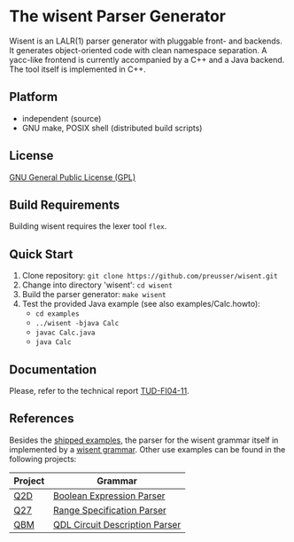 # The wisent Parser Generator #
Wisent is an LALR(1) parser generator with pluggable front- and
backends. It generates object-oriented code with clean namespace
separation. A yacc-like frontend is currently accompanied by a C++ and
a Java backend. The tool itself is implemented in C++.

## Platform
- independent (source)
- GNU make, POSIX shell (distributed build scripts)

## License

[GNU General Public License (GPL)](http://www.gnu.org/licenses/gpl.html)

## Build Requirements
Building wisent requires the lexer tool `flex`.

## Quick Start

1. Clone repository: `git clone https://github.com/preusser/wisent.git`
2. Change into directory 'wisent': `cd wisent`
3. Build the parser generator: `make wisent`
4. Test the provided Java example (see also examples/Calc.howto):
    + `cd examples`
    + `../wisent -bjava Calc`
    + `javac Calc.java`
    + `java Calc`

## Documentation

Please, refer to the technical report
[TUD-FI04-11](http://www.qucosa.de/fileadmin/data/qucosa/documents/9868/tud_TB_2004-11.pdf).

## References

Besides the [shipped examples](examples/), the parser for the wisent grammar itself in
implemented by a [wisent grammar](src/frontend/wisent/WP.ypp). Other use examples can
be found in the following projects:

Project | Grammar
--------|--------
[Q2D](https://github.com/fer-rum/q2d) | [Boolean Expression Parser](https://github.com/fer-rum/q2d/blob/master/interfaces/quantor/Quantorizer.ypp)
[Q27](https://github.com/preusser/q27)| [Range Specification Parser](https://github.com/preusser/q27/blob/master/src/cpp/range/RangeParser.ypp)
[QBM](https://github.com/preusser/qbm)| [QDL Circuit Description Parser](https://github.com/preusser/qbm/blob/master/src/qdl/QdlParser.ypp)
